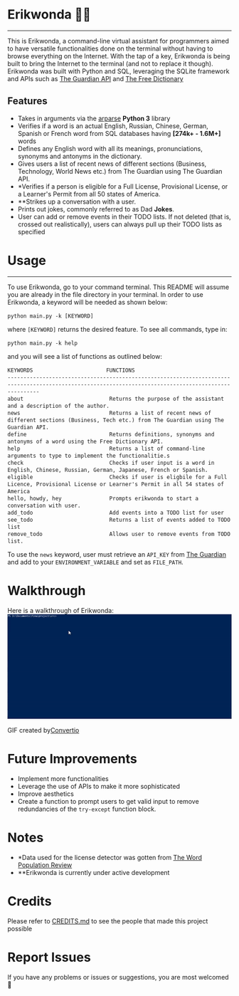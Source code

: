 # **Erikwonda** :technologist:
----------------------------------------------------------------------------------------------------------------
This is Erikwonda, a command-line virtual assistant  for programmers aimed to have versatile functionalities done on the terminal 
without having to browse everything on the Internet. With the tap of a key, Erikwonda is being built to bring the 
Internet to the terminal (and not to replace it though). Erikwonda was built with Python and SQL, leveraging the SQLite framework and
APIs such as [The Guardian API](https://open-platform.theguardian.com/) and [The Free Dictionary](https://dictionaryapi.dev/) 

## Features
- Takes in arguments via the [arparse](https://docs.python.org/3/howto/argparse.html) **Python 3** library
- Verifies if a word is an actual English, Russian, Chinese, German, Spanish or French word from SQL databases having **[274k+ - 1.6M+]** 
words
- Defines any English word with all its meanings, pronunciations, synonyms and antonyms in the dictionary.
- Gives users a list of recent news of different sections (Business, Technology, World News etc.) from The Guardian using The Guardian API.
- *Verifies if a person is eligible for a Full License, Provisional License, or a Learner's Permit from all 50 states of America.
- **Strikes up a conversation with a user.
- Prints out jokes, commonly referred to as Dad **Jokes**.
- User can add or remove events in their TODO lists. If not deleted (that is, crossed out realistically), users can always pull up their TODO
lists as specified

# Usage
--------------------------------------------------------------------------------------------------------------------
To use Erikwonda, go to your command terminal. This README will assume you are already in the file directory in your terminal.
In order to use Erikwonda, a keyword will be needed as shown below:
```
python main.py -k [KEYWORD]
```
where ```[KEYWORD]``` returns the desired feature. 
To see all commands, type in:
```
python main.py -k help
```
and you will see a list of functions as outlined below:
```
KEYWORDS                       FUNCTIONS
------------------------------------------------------------------------------------------------------------------------------------------------------
about                           Returns the purpose of the assistant and a description of the author.
news                            Returns a list of recent news of different sections (Business, Tech etc.) from The Guardian using The Guardian API.
define                          Returns definitions, synonyms and antonyms of a word using the Free Dictionary API.
help                            Returns a list of command-line arguments to type to implement the functionalitie.s
check                           Checks if user input is a word in English, Chinese, Russian, German, Japanese, French or Spanish.
eligible                        Checks if user is eligbile for a Full Licence, Provisional License or Learner's Permit in all 54 states of America
hello, howdy, hey               Prompts erikwonda to start a conversation with user.
add_todo                        Add events into a TODO list for user
see_todo                        Returns a list of events added to TODO list
remove_todo                     Allows user to remove events from TODO list.
```

To use the ```news``` keyword, user must retrieve an ```API_KEY``` from [The Guardian](https://open-platform.theguardian.com/) and add to your ```ENVIRONMENT_VARIABLE```
and set as ```FILE_PATH```.

# Walkthrough
Here is a walkthrough of Erikwonda:
![Walkthrough](https://github.com/GodwinEke/c-lineassistantrepo/blob/master/gif/walkthrough.gif)

GIF created by[Convertio](https://convertio.co/mp4-gif/)

# Future Improvements
- Implement more functionalities
- Leverage the use of APIs to make it more sophisticated
- Improve aesthetics
- Create a function to prompt users to get valid input to remove redundancies of the ```try-except``` function block.

# Notes
- *Data used for the license detector was gotten from [The Word Population Review](https://worldpopulationreview.com/state-rankings/driving-age-by-state)
- **Erikwonda is currently under active development

# Credits
Please refer to [CREDITS.md](https://github.com/GodwinEke/c-lineassistantrepo/blob/master/data/wordstxt/CREDITS.md) to see the people that made this project
possible

# Report Issues
If you have any problems or issues or suggestions, you are most welcomed :handshake:
